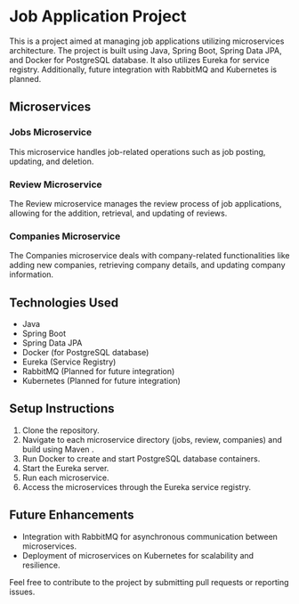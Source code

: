 # Job Application Project

This is a project aimed at managing job applications utilizing microservices architecture. The project is built using Java, Spring Boot, Spring Data JPA, and Docker for PostgreSQL database. It also utilizes Eureka for service registry. Additionally, future integration with RabbitMQ and Kubernetes is planned.

## Microservices

### Jobs Microservice
This microservice handles job-related operations such as job posting, updating, and deletion.

### Review Microservice
The Review microservice manages the review process of job applications, allowing for the addition, retrieval, and updating of reviews.

### Companies Microservice
The Companies microservice deals with company-related functionalities like adding new companies, retrieving company details, and updating company information.

## Technologies Used
- Java
- Spring Boot
- Spring Data JPA
- Docker (for PostgreSQL database)
- Eureka (Service Registry)
- RabbitMQ (Planned for future integration)
- Kubernetes (Planned for future integration)

## Setup Instructions
1. Clone the repository.
2. Navigate to each microservice directory (jobs, review, companies) and build using Maven .
3. Run Docker to create and start PostgreSQL database containers.
4. Start the Eureka server.
5. Run each microservice.
6. Access the microservices through the Eureka service registry.

## Future Enhancements
- Integration with RabbitMQ for asynchronous communication between microservices.
- Deployment of microservices on Kubernetes for scalability and resilience.

Feel free to contribute to the project by submitting pull requests or reporting issues.



